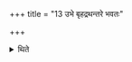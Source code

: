 +++
title = "13 उभे बृहद्रथन्तरे भवतः"

+++

<details><summary>थिते</summary>

उभे बृहद्रथन्तरे भवतः परोऽक्षपृष्ठो वा १३
</details>
